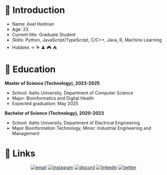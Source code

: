 # :wave: Introduction  

- Name: Axel Hedman
- Age: 23
- Current title: Graduate Student
- Skills: 
Python, JavaScript/TypeScript, C/C++, Java, R, Machine Learning
- Hobbies -> :skier: :chess_pawn: :video_game: :tent:

# :school: Education

**Master of Science (Technology), 2023-2025**
- School: Aalto University, Department of Computer Science
- Major: Bioinformatics and Digital Health
- Expected graduation: May 2025

**Bachelor of Science (Technology), 2020-2023**
- School: Aalto University, Department of Electrical Engineering
- Major Bioinformation Technology, Minor: Industrial Engineering and Management


# :link: Links

<p align="center">
  <a href="mailto:axelhedman00@gmail.com"><img src="https://img.icons8.com/color/96/000000/gmail.png" alt="email"/></a>
  <a href="https://www.instagram.com/hedman.axel/"><img src="https://img.icons8.com/color/96/000000/instagram-new.png" alt="instagram"/></a>
  <a href="https://discord.com/users/Ackeeh#7896"><img src="https://img.icons8.com/color/96/000000/discord-logo.png" alt="discord"/></a>
  <a href="https://www.linkedin.com/in/axel7/"><img src="https://img.icons8.com/color/96/000000/linkedin.png" alt="linkedin"/></a>
  <a href="https://twitter.com/a_headman"><img src="https://img.icons8.com/color/96/000000/twitter-squared.png" alt="twitter"/></a>
</p>
